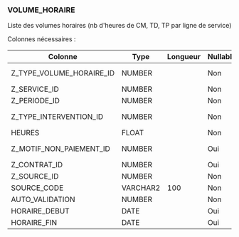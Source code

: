 ### VOLUME_HORAIRE

Liste des volumes horaires (nb d'heures de CM, TD, TP par ligne de service)

Colonnes nécessaires :

|Colonne                 |Type    |Longueur|Nullable|Commentaire                 |
|------------------------|--------|--------|--------|----------------------------|
|Z_TYPE_VOLUME_HORAIRE_ID|NUMBER  |        |Non     |==> TYPE_VOLUME_HORAIRE.CODE|
|Z_SERVICE_ID            |NUMBER  |        |Non     |==> SERVICE.SOURCE_CODE     |
|Z_PERIODE_ID            |NUMBER  |        |Non     |==> PERIODE.CODE            |
|Z_TYPE_INTERVENTION_ID  |NUMBER  |        |Non     |==> TYPE_INTERVENTION.CODE  |
|HEURES                  |FLOAT   |        |Non     |                            |
|Z_MOTIF_NON_PAIEMENT_ID |NUMBER  |        |Oui     |==> MOTIF_NON_PAIEMENT.CODE |
|Z_CONTRAT_ID            |NUMBER  |        |Oui     |==> CONTRAT.ID              |
|Z_SOURCE_ID             |NUMBER  |        |Non     |==> SOURCE.CODE             |
|SOURCE_CODE             |VARCHAR2|100     |Non     |                            |
|AUTO_VALIDATION         |NUMBER  |        |Non     | Flag (1 ou 0)              |
|HORAIRE_DEBUT           |DATE    |        |Oui     |                            |
|HORAIRE_FIN             |DATE    |        |Oui     |                            |
